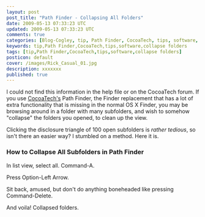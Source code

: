 ```yaml
---           
layout: post
post_title: "Path Finder - Collapsing All Folders"
date: 2009-05-13 07:33:23 UTC
updated: 2009-05-13 07:33:23 UTC
comments: true
categories: [Blog-Cogley, tip, Path Finder, CocoaTech, tips, software, collapse folders]
keywords: tip,Path Finder,CocoaTech,tips,software,collapse folders
tags: [tip,Path Finder,CocoaTech,tips,software,collapse folders]
posticon: default
cover: /images/Rick_Casual_01.jpg
description: xxxxxxx
published: true
---
```

 

I could not find this information in the help file or on the CocoaTech forum. If you use [CocoaTech's](http://www.cocoatech.com) Path Finder, the Finder replacement that has a lot of extra functionality that is missing in the normal OS X Finder, you may be browsing around in a folder with many subfolders, and wish to somehow "collapse" the folders you opened, to clean up the view. 


Clicking the disclosure triangle of 100 open subfolders is _rather tedious_, so isn't there an easier way? I stumbled on a method. Here it is.


### How to Collapse All Subfolders in Path Finder






In list view, select all. Command-A.


Press Option-Left Arrow.


Sit back, amused, but don't do anything boneheaded like pressing Command-Delete.





And voila! Collapsed folders. 

